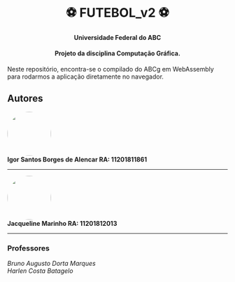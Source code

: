 <h1 align="center"> ⚽ FUTEBOL_v2 ⚽</h1>

<h4 align="center"> 	
	Universidade Federal do ABC
</h4>
<h4 align="center"> 	
	Projeto da disciplina <b>Computação Gráfica</b>.
</h4>


<p>Neste repositório, encontra-se o compilado do ABCg em WebAssembly para rodarmos a aplicação diretamente no navegador.</p>

## Autores

<img style="border-radius: 50%;" src="https://avatars.githubusercontent.com/u/48994130?v=4" width="100px;" alt=""/>
 <br />
 <b>Igor Santos Borges de Alencar RA: 11201811861 </b> 

---

 <img style="border-radius: 50%;" src="https://avatars.githubusercontent.com/u/63355502?s=400&u=96d53188071a061d643b78620ba76d09c2e3bfb9&v=4" width="100px;" alt=""/>
 <br />
 <b>Jacqueline Marinho RA: 11201812013</b> 
 
 ---
 

### Professores

<i>Bruno Augusto Dorta Marques \
Harlen Costa Batagelo </i> 
